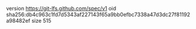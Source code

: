 version https://git-lfs.github.com/spec/v1
oid sha256:db4c963c1fd7d5343af227143f65a9bb0efbc7338a47d3dc27f81192a98482ef
size 515
